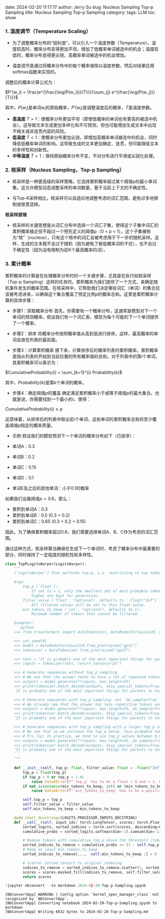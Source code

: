 date: 2024-02-20 11:17:17
author: Jerry Su
slug: Nucleus Sampling Top-p Sampling
title: Nucleus Sampling Top-p Sampling
category: 
tags: LLM
toc: show

### 1. 温度调节（Temperature Scaling）

- 为了调整概率分布的“锐利度”，可以引入一个温度参数（Temperature）。温度较高时，概率分布变得更加平坦，增加了低概率单词被选中的机会；温度较低时，概率分布变得更尖锐，高概率单词被选中的机会增加。

- 温度调节是通过将概率分布中的每个概率值除以温度参数，然后对结果应用softmax函数来实现的。


调整后的概率计算公式为：

$P'(w_i) = \frac{e^{\frac{\log(P(w_i))}{T}}}{\sum_{j} e^{\frac{\log(P(w_j))}{T}}}$

其中，$P(w_i)$是单词$w_i$的原始概率，$P'(w_i)$是调整温度后的概率，$T$是温度参数。

- **高温度** $T > 1$：使概率分布更加平坦（即使低概率的单词也有更高的被选中机会）。这导致文本生成更加多样化和不可预测，但也可能增加生成文本中出现不相关或非连贯内容的风险。
- **低温度** $T < 1$：使概率分布更加尖锐，即增加高概率单词被选中的机会，同时降低低概率单词的影响。这导致生成的文本更加确定、连贯，但可能降低文本的多样性和创新性。
- **中等温度** $T = 1$：保持原始概率分布不变，不对分布进行平滑或尖锐化处理。


### 2. 核采样（Nucleus Sampling，Top-p Sampling）

- 核采样是一种更高级的采样策略，它选择累积概率超过某个阈值p的最小单词集。这允许模型动态调整采样的单词数量，基于当前上下文的不确定性。

- 与Top-K采样相比，核采样可以自适应地调整考虑的词汇范围，避免过多地限制或放宽选择。

**核采样原理**

- 核采样的关键思想是从词汇分布中选择一个词汇子集，使得这个子集中词汇的累积概率接近但不超过一个预先定义的阈值p（0 < p < 1）。这个子集被称为“核”（nucleus），只有这个核中的词汇会被考虑用于下一步的随机采样。这样，生成的文本既不会过于随机（因为避免了极低概率词的干扰），也不会过于确定性（因为没有限制为前K个最高概率的词）。


### 3. 累计概率

累积概率的计算是在处理概率分布时的一个关键步骤，尤其是在执行如核采样（Top-p Sampling）这样的任务时。累积概率为我们提供了一个方式，来确定随机事件发生的概率范围。在核采样中，它帮助我们决定哪些词汇（单词）的集合应该被考虑进来，以确保这个集合覆盖了预定比例$p$的概率总和。这里是累积概率计算的具体步骤：

- 步骤1：获取概率分布
首先，你需要有一个概率分布，这通常是模型对下一个单词的预测概率。假设我们有一个词汇表，模型为每个可能的下一个单词提供了一个概率。

- 步骤2：排序
将概率分布按照概率值从高到低进行排序。这样，最高概率的单词会放在列表的最前面。

- 步骤3：计算累积概率
接下来，计算排序后的概率列表的累积概率。累积概率是指从列表的开始到当前位置的所有概率值的总和。对于列表中的第$i$个单词，其累积概率可以表示为：

$CumulativeProbability(i) = \sum_{k=1}^{i} Probability(k)$

其中，$Probability(k)$是第$k$个单词的概率。

- 步骤4：确定阈值$p$的覆盖
确定满足累积概率小于或等于阈值$p$的最大集合。也就是说，你需要找到一个最小的$i$，使得：

$CumulativeProbability(i) \geq p$

这意味着，从排序后的列表中取出前$i$个单词，这些单词的累积概率总和将至少覆盖阈值$p$指定的概率质量。

- 示例
假设我们的模型预测下一个单词的概率分布如下（已排序）：

- 单词A：0.3
- 单词B：0.2
- 单词C：0.15
- 单词D：0.1
- 单词E及之后的其他单词：小于0.1的概率

如果我们设置阈值$p=0.6$，那么：

- 累积到单词A：0.3
- 累积到单词B：0.5 (0.3 + 0.2)
- 累积到单词C：0.65 (0.3 + 0.2 + 0.15)

因此，为了确保累积概率超过0.6，我们需要选择单词A、B、C作为考虑的词汇范围。

通过这种方式，核采样算法确保在生成下一个单词时，考虑了概率分布中最重要的部分，同时保持了一定程度的随机性和多样性。



```python
class TopPLogitsWarper(LogitsWarper):
    """
    [`LogitsWarper`] that performs top-p, i.e. restricting to top tokens summing to prob_cut_off <= prob_cut_off.

    Args:
        top_p (`float`):
            If set to < 1, only the smallest set of most probable tokens with probabilities that add up to `top_p` or
            higher are kept for generation.
        filter_value (`float`, *optional*, defaults to `-float("Inf")`):
            All filtered values will be set to this float value.
        min_tokens_to_keep (`int`, *optional*, defaults to 1):
            Minimum number of tokens that cannot be filtered.

    Examples:
    ```python
    >>> from transformers import AutoTokenizer, AutoModelForCausalLM, set_seed

    >>> set_seed(0)
    >>> model = AutoModelForCausalLM.from_pretrained("gpt2")
    >>> tokenizer = AutoTokenizer.from_pretrained("gpt2")

    >>> text = "It is probably one of the most important things for parents to teach children about patience and acceptance. In this way, we as a society can ensure"
    >>> inputs = tokenizer(text, return_tensors="pt")

    >>> # Generate sequences without top_p sampling
    >>> # We see that the answer tends to have a lot of repeated tokens and phrases
    >>> outputs = model.generate(**inputs, max_length=55)
    >>> print(tokenizer.batch_decode(outputs, skip_special_tokens=True)[0])
    'It is probably one of the most important things for parents to teach children about patience and acceptance. In this way, we as a society can ensure that our children are not taught to be impatient or to be afraid of the future.\n\nThe first step is to teach them'

    >>> # Generate sequences with top_p sampling: set `do_sample=True` to use top_p sampling with `top_p` arugment
    >>> # We already see that the answer has less repetitive tokens and is more diverse
    >>> outputs = model.generate(**inputs, max_length=55, do_sample=True, top_p=0.25)
    >>> print(tokenizer.batch_decode(outputs, skip_special_tokens=True)[0])
    'It is probably one of the most important things for parents to teach children about patience and acceptance. In this way, we as a society can ensure that children learn to be more accepting of others and to be more tolerant of others.\n\nWe can also teach children to be'

    >>> # Generate sequences with top_p sampling with a larger top_p value
    >>> # We see that as we increase the top_p value, less probable tokens also get selected during text generation, making the answer more diverse
    >>> # Pro Tip: In practice, we tend to use top_p values between 0.9 and 1.0!
    >>> outputs = model.generate(**inputs, max_length=55, do_sample=True, top_p=0.95)
    >>> print(tokenizer.batch_decode(outputs, skip_special_tokens=True)[0])
    'It is probably one of the most important things for parents to teach children about patience and acceptance. In this way, we as a society can ensure we have the best learning environment, so that we can teach to learn and not just take advantage of the environment.\n\nThe'
    ```
    """

    def __init__(self, top_p: float, filter_value: float = -float("Inf"), min_tokens_to_keep: int = 1):
        top_p = float(top_p)
        if top_p < 0 or top_p > 1.0:
            raise ValueError(f"`top_p` has to be a float > 0 and < 1, but is {top_p}")
        if not isinstance(min_tokens_to_keep, int) or (min_tokens_to_keep < 1):
            raise ValueError(f"`min_tokens_to_keep` has to be a positive integer, but is {min_tokens_to_keep}")

        self.top_p = top_p
        self.filter_value = filter_value
        self.min_tokens_to_keep = min_tokens_to_keep

    @add_start_docstrings(LOGITS_PROCESSOR_INPUTS_DOCSTRING)
    def __call__(self, input_ids: torch.LongTensor, scores: torch.FloatTensor) -> torch.FloatTensor:
        sorted_logits, sorted_indices = torch.sort(scores, descending=False)
        cumulative_probs = sorted_logits.softmax(dim=-1).cumsum(dim=-1)

        # Remove tokens with cumulative top_p above the threshold (token with 0 are kept)
        sorted_indices_to_remove = cumulative_probs <= (1 - self.top_p)
        # Keep at least min_tokens_to_keep
        sorted_indices_to_remove[..., -self.min_tokens_to_keep :] = 0

        # scatter sorted tensors to original indexing
        indices_to_remove = sorted_indices_to_remove.scatter(1, sorted_indices, sorted_indices_to_remove)
        scores = scores.masked_fill(indices_to_remove, self.filter_value)
        return scores
```


```python
!jupyter nbconvert --to markdown 2024-02-20-Top-p-Sampling.ipynb
```

    [NbConvertApp] WARNING | Config option `kernel_spec_manager_class` not recognized by `NbConvertApp`.
    [NbConvertApp] Converting notebook 2024-02-20-Top-p-Sampling.ipynb to markdown
    [NbConvertApp] Writing 6832 bytes to 2024-02-20-Top-p-Sampling.md



```python

```
